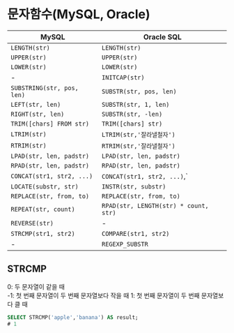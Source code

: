 # 문자함수(MySQL, Oracle)
| MySQL                      | Oracle SQL             |
|------------------------------|--------------------------|
| `LENGTH(str)`               | `LENGTH(str)`           |
| `UPPER(str)`                | `UPPER(str)`            |
| `LOWER(str)`                | `LOWER(str)`            |
| -                           | `INITCAP(str)`            |
| `SUBSTRING(str, pos, len)`  | `SUBSTR(str, pos, len)` |
| `LEFT(str, len)`            | `SUBSTR(str, 1, len)` |
| `RIGHT(str, len)`           | `SUBSTR(str, -len)` |
| `TRIM([chars] FROM str)`    | `TRIM([chars] str)`|
| `LTRIM(str)`                | `LTRIM(str,'잘라낼철자')`            |
| `RTRIM(str)`                | `RTRIM(str,'잘라낼철자')`            |
| `LPAD(str, len, padstr)`    | `LPAD(str, len, padstr)`|
| `RPAD(str, len, padstr)`    | `RPAD(str, len, padstr)`|
| `CONCAT(str1, str2, ...)`   | `CONCAT(str1, str2, ...)`,`||` |
| `LOCATE(substr, str)`       | `INSTR(str, substr)`    |
| `REPLACE(str, from, to)`    | `REPLACE(str, from, to)`|
| `REPEAT(str, count)`        | `RPAD(str, LENGTH(str) * count, str)` |
| `REVERSE(str)`              | -                      |
| `STRCMP(str1, str2)`        | `COMPARE(str1, str2)`   |
| -                            | `REGEXP_SUBSTR`         |

## STRCMP
0: 두 문자열이 같을 때<br>
-1: 첫 번째 문자열이 두 번째 문자열보다 작을 때
1: 첫 번째 문자열이 두 번째 문자열보다 클 때
```sql 
SELECT STRCMP('apple','banana') AS result;
# 1
```
